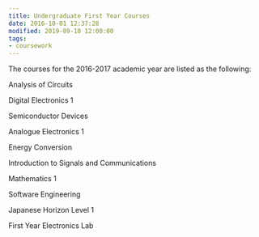 ```yaml
---
title: Undergraduate First Year Courses
date: 2016-10-01 12:37:28
modified: 2019-09-10 12:00:00
tags:
- coursework
---
```


The courses for the 2016-2017 academic year are listed as the following:

<!--more-->

Analysis of Circuits                      

Digital Electronics 1                      

Semiconductor Devices                      

Analogue Electronics 1                     

Energy Conversion                          

Introduction to Signals and Communications

Mathematics 1                              

Software Engineering                       

Japanese Horizon Level 1                   

First Year Electronics Lab                 
